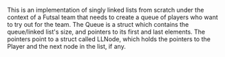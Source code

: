 This is an implementation of singly linked lists from scratch under the
context of a Futsal team that needs to create a queue of players who
want to try out for the team. The Queue is a struct which contains the
queue/linked list's size, and pointers to its first and last
elements. The pointers point to a struct called LLNode, which holds the
pointers to the Player and the next node in the list, if any.
